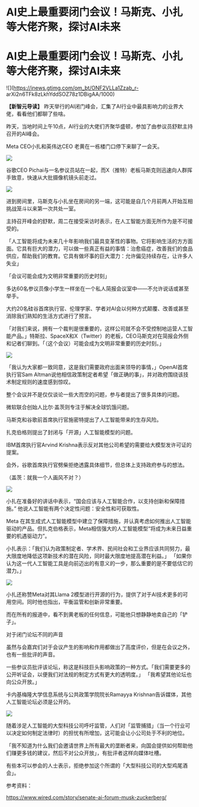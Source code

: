 # AI史上最重要闭门会议！马斯克、小扎等大佬齐聚，探讨AI未来

# AI史上最重要闭门会议！马斯克、小扎等大佬齐聚，探讨AI未来

![](https://inews.gtimg.com/om_bt/ONF2VLLa1Zzab_r-
arXi2n6TFk8zLkhYddSOZ78z1DBigAA/1000)

**【新智元导读】** 昨天举行的AI闭门峰会，汇集了AI行业中最具影响力的业界大佬，看看他们都聊了些啥。

昨天，当地时间上午10点，AI行业的大佬们齐聚华盛顿，参加了由参议员舒默主持召开的AI峰会。

Meta CEO小扎和英伟达CEO 老黄在一栋楼门口停下来聊了一会天。

![](https://inews.gtimg.com/om_bt/OWPdPcJm0VquRXxGHELqK8ZhYzgHOqHqk62kQDwqBZxqEAA/1000)

谷歌CEO Pichai与一名参议员站在一起，而X（推特）老板马斯克则迅速向人群挥手致意，快速从大批摄像机镜头前走过。

![](https://inews.gtimg.com/om_bt/Ob8Vm6Ft_sKpy5hHu7JgBIR5os1HAqM6T9HPpOy0R1-CUAA/1000)

进到房间里，马斯克与小扎坐在房间的另一端，这可能是自几个月前两人开始互相挑战笼斗以来第一次共处一室。

主持召开峰会的舒默，周二在接受采访时表示，在人工智能方面无所作为是不可接受的。

「人工智能将成为未来几十年影响我们最具变革性的事物。它将影响生活的方方面面。它具有巨大的潜力，可以做一些真正有益的事情：治愈癌症，改善我们的食品供应，帮助我们的教育。它具有做坏事的巨大潜力：允许偏见持续存在，让许多人失业」

「会议可能会成为文明非常重要的历史时刻」

多达60名参议员像小学生一样坐在一个私人简报会议室中——不允许说话或甚至举手。

大约20名硅谷首席执行官、伦理学家、学者对AI会以何种方式颠覆、改善或甚至消除我们熟知的生活方式进行了预言。

「对我们来说，拥有一个裁判是很重要的，这样公司就不会不受控制地运营人工智能产品。」特斯拉、SpaceX和X（Twitter）的老板，CEO马斯克对在简报会外侧和记者们聊到。「（这个会议）可能会成为文明非常重要的历史时刻。」

![](https://inews.gtimg.com/om_bt/OTX79MwYXPMgRq0CI3YwF8e2qHv4YDQQ_ItNR1c-0QD6AAA/1000)

「我认为大家都一致同意，这是我们需要政府出面来领导的事情，」OpenAI首席执行官Sam
Altman说他相信政策制定者希望「做正确的事」，并对政府围绕该技术制定规则的速度感到惊叹。

整个会议并不是仅仅谈论一些大而空的问题，参与者提出了很多具体的问题。

微软联合创始人比尔·盖茨则专注于解决全球饥饿问题。

马斯克和谷歌前首席执行官施密特提出了人工智能带来的生存风险。

扎克伯格则提出了封闭与「开源」人工智能模型的问题。

IBM首席执行官Arvind Krishna表示反对其他公司希望的需要给大模型发许可证的提案。

会外，谷歌首席执行官劈柴拒绝透露具体细节，但总体上支持政府参与的想法。

（盖茨：就我一个人画风不对？）

![](https://inews.gtimg.com/om_bt/OnhInOTB514Bm13b-_POFtzgaFqkG6Nrc1pTEj6dzlHZEAA/1000)

小扎在准备好的讲话中表示，“国会应该与人工智能合作，以支持创新和保障措施。” 他说人工智能有两个决定性问题：安全性和可获取性。

Meta
在其生成式人工智能模型中建立了保障措施，并认真考虑如何推出人工智能驱动的产品。但扎克伯格表示，Meta相信强大的人工智能模型“将成为未来日益重要的机遇驱动力”。

小扎表示：「我们认为政策制定者、学术界、民间社会和工业界应该共同努力，最大限度地降低这项新技术的潜在风险，同时最大限度地提高潜在利益。」
「如果你认为这一代人工智能工具是向前迈出的有意义的一步，那么重要的是不要低估它的潜力。」

![](https://inews.gtimg.com/om_bt/O1ww2oh1odH3gh_PjJ9ru9uoC6ULfTjshFOSpvEXK7jPAAA/1000)

小扎还称赞Meta对其Llama 2模型进行开源的行为，提供了对于AI技术更多的可用空间。同时他也指出，平衡监管和创新非常重要。

而在所有的报道中，看不到黄老板的任何信息，可能他只想静静地卖自己的「铲子」。

对于闭门论坛不同的声音

虽然与会嘉宾们对于会议产生的影响和作用都做出了高度评价，但是在会议之外，也有一些批评的声音。

一些参议员批评该论坛，称这是科技巨头影响政策的一种方式。「我们需要更多的公开听证会，以便我们对法规的制定方式有更大的透明度。」
「我希望其他论坛也向公众开放。」

卡内基梅隆大学信息系统与公共政策学院院长Ramayya Krishnan告诉媒体，其他人工智能论坛必须是公开的。

![](https://inews.gtimg.com/om_bt/O89Asl75nm7SPVh73S3jVmB1dT2pThczIzFEMPf8ejTWUAA/1000)

随着涉足人工智能的大型科技公司呼吁监管，人们对「监管捕猎」（当一个行业可以决定如何制定法律时）的担忧有所增加，这可能会让小公司处于不利的地位。

「我不知道为什么我们会邀请世界上所有最大的垄断者来，向国会提供如何帮助他们赚更多钱的建议，然后不对公众开放」，有批评者这样向媒体吐槽。

有些本可以参会的人士表示，拒绝参加这个所谓的「大型科技公司的大型鸡尾酒会」。

参考资料：

https://www.wired.com/story/senate-ai-forum-musk-zuckerberg/

